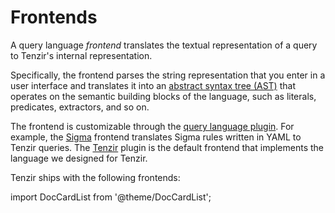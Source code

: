 # Frontends

A query language *frontend* translates the textual representation of a query to
Tenzir's internal representation.

Specifically, the frontend parses the string representation that you enter in a
user interface and translates it into an [abstract syntax tree
(AST)](https://en.wikipedia.org/wiki/Abstract_syntax_tree) that
operates on the semantic building blocks of the language, such as literals,
predicates, extractors, and so on.

The frontend is customizable through the [query language
plugin][language-plugin]. For example, the [Sigma](frontends/sigma)
frontend translates Sigma rules written in YAML to Tenzir queries. The
[Tenzir](frontends/tenzir) plugin is the default frontend that implements the
language we designed for Tenzir.

[language-plugin]: ../../architecture/plugins.md#language

Tenzir ships with the following frontends:

import DocCardList from '@theme/DocCardList';

<DocCardList />
